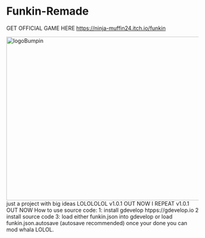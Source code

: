 # Funkin-Remade
GET OFFICIAL GAME HERE https://ninja-muffin24.itch.io/funkin

<img width="806" height="429" alt="logoBumpin" src="https://github.com/user-attachments/assets/b5fb50ed-61ea-42bf-aa23-0f531dd94b7a" />
just a project with big ideas LOLOLOLOL
v1.0.1 OUT NOW I REPEAT v1.0.1 OUT NOW
How to use source code:
1: install gdevelop htpps://gdevelop.io
2 install source code
3: load either funkin.json into gdevelop or load funkin.json.autosave
(autosave recommended)
once your done you can mod whala LOLOL.
